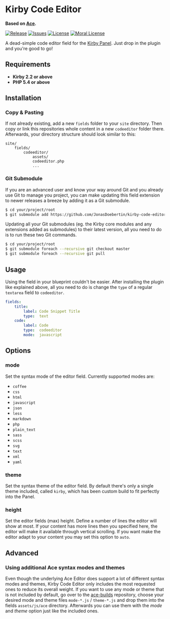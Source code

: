 # Kirby Code Editor

**Based on [Ace](https://ace.c9.io).**

[![Release](https://img.shields.io/github/release/jonasdoebertin/kirby-code-editor.svg)](https://github.com/jonasdoebertin/kirby-code-editor/releases)  [![Issues](https://img.shields.io/github/issues/jonasdoebertin/kirby-code-editor.svg)](https://github.com/jonasdoebertin/kirby-code-editor/issues) [![License](https://img.shields.io/badge/license-GPLv3-blue.svg)](https://raw.githubusercontent.com/jonasdoebertin/kirby-code-editor/master/LICENSE)
[![Moral License](https://img.shields.io/badge/buy-moral_license-8dae28.svg)](https://gumroad.com/l/codeeditor)

A dead-simple code editor field for the [Kirby Panel](http://getkirby.com). Just drop in the plugin and you're good to go!

## Requirements

* **Kirby 2.2 or above**
* **PHP 5.4 or above**

## Installation

### Copy & Pasting

If not already existing, add a new `fields` folder to your `site` directory. Then copy or link this repositories whole content in a new `codeeditor` folder there. Afterwards, your directory structure should look similar to this:

```
site/
	fields/
		codeeditor/
			assets/
			codeeditor.php
            ...
```

### Git Submodule

If you are an advanced user and know your way around Git and you already use Git to manage you project, you can make updating this field extension to newer releases a breeze by adding it as a Git submodule.

```bash
$ cd your/project/root
$ git submodule add https://github.com/JonasDoebertin/kirby-code-editor.git site/fields/codeeditor
```

Updating all your Git submodules (eg. the Kirby core modules and any extensions added as submodules) to their latest version, all you need to do is to run these two Git commands.

```bash
$ cd your/project/root
$ git submodule foreach --recursive git checkout master
$ git submodule foreach --recursive git pull
```

## Usage
Using the field in your blueprint couldn't be easier. After installing the plugin like explained above, all you need to do is change the `type` of a regular `textarea` field to `codeeditor`.

```yaml
fields:
    title:
        label: Code Snippet Title
        type:  text
    code:
        label: Code
        type:  codeeditor
        mode:  javascript
```

## Options

### mode

Set the syntax mode of the editor field. Currently supported modes are:

* `coffee`
* `css`
* `html`
* `javascript`
* `json`
* `less`
* `markdown`
* `php`
* `plain_text`
* `sass`
* `scss`
* `svg`
* `text`
* `xml`
* `yaml`

### theme

Set the syntax theme of the editor field. By default there's only a single theme included, called `kirby`, which has been custom build to fit perfectly into the Panel.

### height

Set the editor fields (max) height. Define a number of lines the editor will show at most. If your content has more lines then you specified here, the editor will make it available through vertical scrolling. If you want make the editor adapt to your content you may set this option to `auto`.

## Advanced

### Using additional Ace syntax modes and themes

Even though the underlying Ace Editor does support a lot of different syntax modes and themes, Kirby Code Editor only includes the most requested ones to reduce its overall weight. If you want to use any mode or theme that is not included by default, go over to the [ace-builds](https://github.com/ajaxorg/ace-builds/tree/master/src-min-noconflict) repository, choose your desired mode and theme files `mode-*.js` / `theme-*.js` and drop them into the fields `assets/js/ace` directory. Afterwards you can use them with the *mode* and *theme* option just like the included ones.
